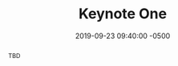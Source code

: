 ---
abstract: TBD
accepted: true
category: talk
date: 2019-09-23 09:40:00 -0500
difficulty: All
layout: session-details
permalink: /talk/keynote-one/
room: Salon A-E
sitemap: false
talk_slot: full
title: Keynote One
video_url: null
---
